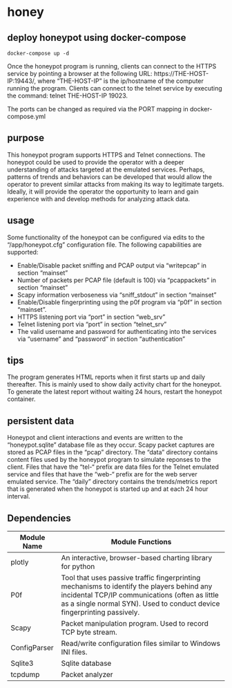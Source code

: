 # honey
## deploy honeypot using docker-compose
`docker-compose up -d`

Once the honeypot program is running, clients can connect to the HTTPS service by pointing a browser at the following URL: https://THE-HOST-IP:19443/, where “THE-HOST-IP” is the ip/hostname of  the computer running the program. Clients can connect to the telnet service by executing the command: telnet THE-HOST-IP 19023. 

The ports can be changed as required via the PORT mapping in docker-compose.yml

## purpose
This honeypot program supports HTTPS and Telnet connections. The honeypot could be used to provide the operator with a deeper understanding of attacks targeted at the emulated services. Perhaps, patterns of trends and behaviors can be developed that would allow the operator to prevent similar attacks from making its way to legitimate targets. Ideally, it will provide the operator the opportunity to learn and gain experience with and develop methods for analyzing attack data.

## usage
Some functionality of the honeypot can be configured via edits to the “/app/honeypot.cfg” configuration file. The following capabilities are supported:
* Enable/Disable packet sniffing and PCAP output via “writepcap” in section “mainset” 
* Number of packets per PCAP file (default is 100) via “pcappackets” in section “mainset”
* Scapy information verboseness via “sniff_stdout” in section “mainset”
* Enable/Disable fingerprinting using the p0f program via “p0f” in section “mainset”.
* HTTPS listening port via “port” in section “web_srv”
* Telnet listening port via “port” in section “telnet_srv”
* The valid username and password for authenticating into the services via “username” and “password” in section “authentication”

## tips
The program generates HTML reports when it first starts up and daily thereafter. This is mainly used to show daily activity chart for the honeypot. To generate the latest report without waiting 24 hours, restart the honeypot container.

## persistent data
Honeypot and client interactions and events are written to the “honeypot.sqlite” database file as they occur. Scapy packet captures are stored as PCAP files in the “pcap” directory. The “data” directory contains content files used by the honeypot program to simulate reponses to the client. Files that have the “tel-“ prefix are data files for the Telnet emulated service and files that have the “web-“ prefix are for the web server emulated service. The “daily” directory contains the trends/metrics report that is generated when the honeypot is started up and at each 24 hour interval. 

## Dependencies
Module Name	| Module Functions
--- | ---
plotly | An interactive, browser-based charting library for python
P0f	| Tool that uses passive traffic fingerprinting mechanisms to identify the players behind any incidental TCP/IP communications (often as little as a single normal SYN). Used to conduct device fingerprinting passively.
Scapy | Packet manipulation program. Used to record TCP byte stream.
ConfigParser | Read/write configuration files similar to Windows INI files.
Sqlite3 | Sqlite database
tcpdump | Packet analyzer
